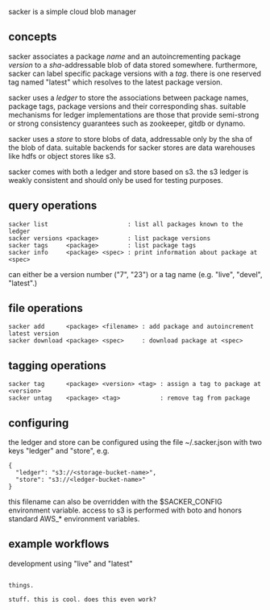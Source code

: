 sacker is a simple cloud blob manager

concepts
--------

sacker associates a package _name_ and an autoincrementing package _version_
to a _sha_-addressable blob of data stored somewhere.  furthermore, sacker
can label specific package versions with a _tag_.  there is one reserved
tag named "latest" which resolves to the latest package version.

sacker uses a _ledger_ to store the associations between package names,
package tags, package versions and their corresponding shas.  suitable
mechanisms for ledger implementations are those that provide semi-strong or
strong consistency guarantees such as zookeeper, gitdb or dynamo.

sacker uses a _store_ to store blobs of data, addressable only by the sha of
the blob of data.  suitable backends for sacker stores are data warehouses
like hdfs or object stores like s3.

sacker comes with both a ledger and store based on s3.  the s3 ledger is
weakly consistent and should only be used for testing purposes.


query operations
----------------

    sacker list                      : list all packages known to the ledger
    sacker versions <package>        : list package versions
    sacker tags     <package>        : list package tags
    sacker info     <package> <spec> : print information about package at <spec>

<spec> can either be a version number ("7", "23") or a tag name (e.g.
"live", "devel", "latest".)


file operations
---------------

    sacker add      <package> <filename> : add package and autoincrement latest version
    sacker download <package> <spec>     : download package at <spec>


tagging operations
------------------

    sacker tag      <package> <version> <tag> : assign a tag to package at <version>
    sacker untag    <package> <tag>           : remove tag from package


configuring
-----------

the ledger and store can be configured using the file ~/.sacker.json with
two keys "ledger" and "store", e.g.

    {
      "ledger": "s3://<storage-bucket-name>",
      "store": "s3://<ledger-bucket-name>"
    }

this filename can also be overridden with the $SACKER_CONFIG environment variable.  access
to s3 is performed with boto and honors standard AWS_* environment variables.


example workflows
-----------------


development using "live" and "latest"
~~~~~~~~~~~~~~~~~~~~~~~~~~~~~~~~~~~~~

things.

stuff. this is cool. does this even work?
